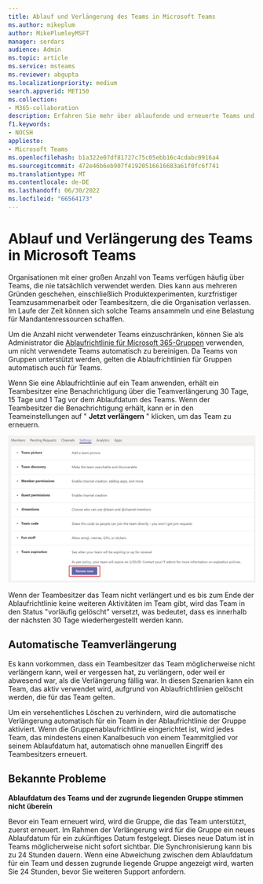 ```yaml
---
title: Ablauf und Verlängerung des Teams in Microsoft Teams
ms.author: mikeplum
author: MikePlumleyMSFT
manager: serdars
audience: Admin
ms.topic: article
ms.service: msteams
ms.reviewer: abgupta
ms.localizationpriority: medium
search.appverid: MET150
ms.collection:
- M365-collaboration
description: Erfahren Sie mehr über ablaufende und erneuerte Teams und wie Sie die Ablaufrichtlinie für Microsoft 365-Gruppen verwenden, um nicht verwendete Teams in Microsoft Teams automatisch zu bereinigen.
f1.keywords:
- NOCSH
appliesto:
- Microsoft Teams
ms.openlocfilehash: b1a322e07df81727c75c05ebb16c4cdabc0916a4
ms.sourcegitcommit: 472e46b6eb907f41920516616683a61f0fc6f741
ms.translationtype: MT
ms.contentlocale: de-DE
ms.lasthandoff: 06/30/2022
ms.locfileid: "66564173"
---
```

# <a name="team-expiration-and-renewal-in-microsoft-teams"></a>Ablauf und Verlängerung des Teams in Microsoft Teams

Organisationen mit einer großen Anzahl von Teams verfügen häufig über Teams, die nie tatsächlich verwendet werden. Dies kann aus mehreren Gründen geschehen, einschließlich Produktexperimenten, kurzfristiger Teamzusammenarbeit oder Teambesitzern, die die Organisation verlassen. Im Laufe der Zeit können sich solche Teams ansammeln und eine Belastung für Mandantenressourcen schaffen.  

Um die Anzahl nicht verwendeter Teams einzuschränken, können Sie als Administrator die [Ablaufrichtlinie für Microsoft 365-Gruppen](/microsoft-365/admin/create-groups/office-365-groups-expiration-policy) verwenden, um nicht verwendete Teams automatisch zu bereinigen. Da Teams von Gruppen unterstützt werden, gelten die Ablaufrichtlinien für Gruppen automatisch auch für Teams.

Wenn Sie eine Ablaufrichtlinie auf ein Team anwenden, erhält ein Teambesitzer eine Benachrichtigung über die Teamverlängerung 30 Tage, 15 Tage und 1 Tag vor dem Ablaufdatum des Teams. Wenn der Teambesitzer die Benachrichtigung erhält, kann er in den Teameinstellungen auf " **Jetzt verlängern** " klicken, um das Team zu erneuern.

![Screenshot der Schaltfläche "Jetzt verlängern", um ein Team in den Teameinstellungen zu verlängern.](media/team-expiration.png "Screenshot der Schaltfläche &quot;Jetzt verlängern&quot; zum Verlängern eines Teams in den Teameinstellungen")

Wenn der Teambesitzer das Team nicht verlängert und es bis zum Ende der Ablaufrichtlinie keine weiteren Aktivitäten im Team gibt, wird das Team in den Status "vorläufig gelöscht" versetzt, was bedeutet, dass es innerhalb der nächsten 30 Tage wiederhergestellt werden kann.

## <a name="team-auto-renewal"></a>Automatische Teamverlängerung

Es kann vorkommen, dass ein Teambesitzer das Team möglicherweise nicht verlängern kann, weil er vergessen hat, zu verlängern, oder weil er abwesend war, als die Verlängerung fällig war. In diesen Szenarien kann ein Team, das aktiv verwendet wird, aufgrund von Ablaufrichtlinien gelöscht werden, die für das Team gelten.  

Um ein versehentliches Löschen zu verhindern, wird die automatische Verlängerung automatisch für ein Team in der Ablaufrichtlinie der Gruppe aktiviert. Wenn die Gruppenablaufrichtlinie eingerichtet ist, wird jedes Team, das mindestens einen Kanalbesuch von einem Teammitglied vor seinem Ablaufdatum hat, automatisch ohne manuellen Eingriff des Teambesitzers erneuert.

## <a name="known-issues"></a>Bekannte Probleme

**Ablaufdatum des Teams und der zugrunde liegenden Gruppe stimmen nicht überein**

Bevor ein Team erneuert wird, wird die Gruppe, die das Team unterstützt, zuerst erneuert. Im Rahmen der Verlängerung wird für die Gruppe ein neues Ablaufdatum für ein zukünftiges Datum festgelegt. Dieses neue Datum ist in Teams möglicherweise nicht sofort sichtbar. Die Synchronisierung kann bis zu 24 Stunden dauern. Wenn eine Abweichung zwischen dem Ablaufdatum für ein Team und dessen zugrunde liegende Gruppe angezeigt wird, warten Sie 24 Stunden, bevor Sie weiteren Support anfordern.